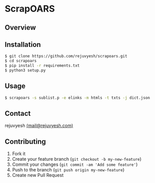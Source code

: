 # ScrapOARS

## Overview

## Installation

```sh
$ git clone https://github.com/rejuvyesh/scrapoars.git
$ cd scrapoars
$ pip install -r requirements.txt
$ python3 setup.py
```

## Usage

```sh
$ scrapoars -s sublist.p -e elinks -m htmls -t txts -j dict.json
```

## Contact

rejuvyesh [(mail@rejuvyesh.com)](mailto:mail@rejuvyesh.com)

## Contributing

1. Fork it
2. Create your feature branch (`git checkout -b my-new-feature`)
3. Commit your changes (`git commit -am 'Add some feature'`)
4. Push to the branch (`git push origin my-new-feature`)
5. Create new Pull Request


